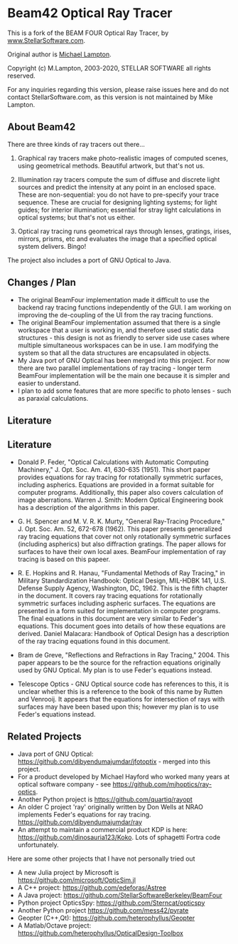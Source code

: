 # Beam42 Optical Ray Tracer

This is a fork of the BEAM FOUR Optical Ray Tracer, by www.StellarSoftware.com.

Original author is [Michael Lampton](https://www.ssl.berkeley.edu/~mlampton/).

Copyright (c) M.Lampton, 2003-2020, STELLAR SOFTWARE all rights reserved.

For any inquiries regarding this version, please raise issues here and do not contact StellarSoftware.com, as this
version is not maintained by Mike Lampton.

## About Beam42

There are three kinds of ray tracers out there...

1. Graphical ray tracers make photo-realistic images of computed scenes, using geometrical methods. Beautiful artwork, but that's not us.

2. Illumination ray tracers compute the sum of diffuse and discrete light sources and predict the intensity at any point in an enclosed space. These are non-sequential: you do not have to pre-specify your trace sequence. These are crucial for designing lighting systems; for light guides; for interior illumination; essential for stray light calculations in optical systems; but that's not us either.

3. Optical ray tracing runs geometrical rays through lenses, gratings, irises, mirrors, prisms, etc and evaluates the image that a specified optical system delivers. Bingo!

The project also includes a port of GNU Optical to Java.
  
## Changes / Plan

* The original BeamFour implementation made it difficult to use the backend ray tracing functions independently of the GUI. I am working on improving the de-coupling of the UI from the ray tracing functions.
* The original BeamFour implementation assumed that there is a single workspace that a user is working in, and therefore used static data structures - this design is not as friendly to server side use cases where multiple simultaneous workspaces can be in use. I am modifying the system so that all the data structures are encapsulated in objects.
* My Java port of GNU Optical has been merged into this project. For now there are two parallel implementations of ray tracing - longer term BeamFour implementation will be the main one because it is simpler and easier to understand.
* I plan to add some features that are more specific to photo lenses - such as paraxial calculations.

## Literature

## Literature

* Donald P. Feder, "Optical Calculations with Automatic Computing Machinery," J. Opt. Soc. Am. 41, 630-635 (1951). This short paper provides equations for ray tracing for rotationally symmetric surfaces, including aspherics. Equations are provided in a format suitable for computer programs. Additionally, this paper also covers calculation of image aberrations. Warren J. Smith: Modern Optical Engineering book has a description of the algorithms in this paper. 

* G. H. Spencer and M. V. R. K. Murty, "General Ray-Tracing Procedure," J. Opt. Soc. Am. 52, 672-678 (1962). This paper presents generalized ray tracing equations that cover not only rotationally symmetric surfaces (including aspherics) but also diffraction gratings. The paper allows for surfaces to have their own local axes. BeamFour implementation of ray tracing is based on this papeer. 

* R. E. Hopkins and R. Hanau, "Fundamental Methods of Ray Tracing," in Military Standardization Handbook: Optical Design, MIL-HDBK 141, U.S. Defense Supply Agency, Washington, DC, 1962. This is the fifth chapter in the document. It covers ray tracing equations for rotationally symmetric surfaces including aspheric surfaces. The equations are presented in a form suited for implementation in computer programs. The final equations in this document are very similar to Feder's equations. This document goes into details of how these equations are derived. Daniel Malacara: Handbook of Optical Design has a description of the ray tracing equations found in this document. 

* Bram de Greve, "Reflections and Refractions in Ray Tracing," 2004. This paper appears to be the source for the refraction equations originally used by GNU Optical. My plan is to use Feder's equations instead. 

* Telescope Optics - GNU Optical source code has references to this, it is unclear whether this is a reference to the book of this name by Rutten and Venrooij. It appears that the equations for intersection of rays with surfaces may have been based upon this; however my plan is to use Feder's equations instead.

## Related Projects

* Java port of GNU Optical: https://github.com/dibyendumajumdar/jfotoptix - merged into this project.
* For a product developed by Michael Hayford who worked many years at optical software company - see https://github.com/mjhoptics/ray-optics. 
* Another Python project is https://github.com/quartiq/rayopt
* An older C project 'ray' originally written by Don Wells at NRAO implements Feder's equations for ray tracing. https://github.com/dibyendumajumdar/ray
* An attempt to maintain a commercial product KDP is here: https://github.com/dinosauria123/Koko. Lots of sphagetti Fortra code unfortunately. 

Here are some other projects that I have not personally tried out

* A new Julia project by Microsoft is https://github.com/microsoft/OpticSim.jl
* A C++ project: https://github.com/edeforas/Astree
* A Java project: https://github.com/StellarSoftwareBerkeley/BeamFour
* Python project OpticsSpy: https://github.com/Sterncat/opticspy 
* Another Python project https://github.com/mess42/pyrate
* Geopter (C++,Qt): https://github.com/heterophyllus/Geopter 
* A Matlab/Octave project: https://github.com/heterophyllus/OpticalDesign-Toolbox

